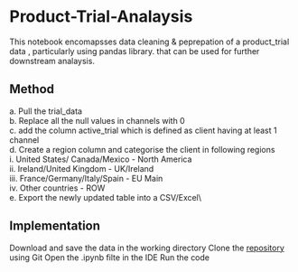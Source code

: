 # Product-Trial-Analaysis

This notebook encomapsses data cleaning & peprepation of a product_trial data , particularly using pandas library. that can be used for further downstream analaysis.


## Method

a. Pull the trial_data\
b. Replace all the null values in channels with 0\
c. add the column active_trial which is defined as client having at least 1 channel\
d. Create a region column and categorise the client in following regions\
  i. United States/ Canada/Mexico - North America\
  ii. Ireland/United Kingdom - UK/Ireland\
  iii. France/Germany/Italy/Spain - EU Main\
  iv. Other countries - ROW\
e. Export the newly updated table into a CSV/Excel\

## Implementation


Download and save the data in the working directory
Clone the [repository](https://github.com/vmohan1992/Product-Trial-Analaysis)  using Git
Open the .ipynb filte in the IDE
Run the code

